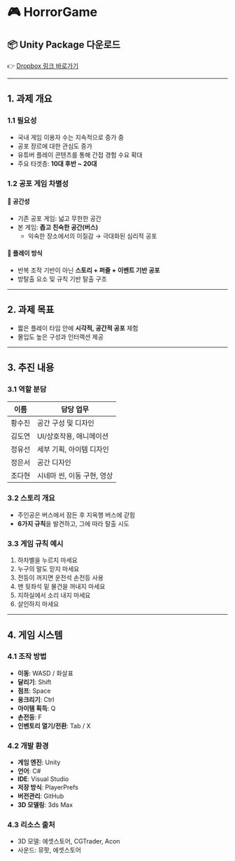 # 🎮 HorrorGame

## 📦 Unity Package 다운로드  
👉 [Dropbox 링크 바로가기](https://www.dropbox.com/...)

---

## 1. 과제 개요

### 1.1 필요성  
- 국내 게임 이용자 수는 지속적으로 증가 중  
- 공포 장르에 대한 관심도 증가  
- 유튜버 플레이 콘텐츠를 통해 간접 경험 수요 확대  
- 주요 타겟층: **10대 후반 ~ 20대**

### 1.2 공포 게임 차별성  
#### 🚌 공간성  
- 기존 공포 게임: 넓고 무한한 공간  
- 본 게임: **좁고 친숙한 공간(버스)**  
  - 익숙한 장소에서의 이질감 → 극대화된 심리적 공포  

#### 🧩 플레이 방식  
- 반복 조작 기반이 아닌 **스토리 + 퍼즐 + 이벤트 기반 공포**  
- 방탈출 요소 및 규칙 기반 탈출 구조

---

## 2. 과제 목표  
- 짧은 플레이 타임 안에 **시각적, 공간적 공포** 체험  
- 몰입도 높은 구성과 인터랙션 제공

---

## 3. 추진 내용

### 3.1 역할 분담  
| 이름 | 담당 업무 |
|------|------------|
| 황수진 | 공간 구성 및 디자인 |
| 김도연 | UI/상호작용, 애니메이션 |
| 정유선 | 세부 기획, 아이템 디자인 |
| 정은서 | 공간 디자인 |
| 조다현 | 시네마 씬, 이동 구현, 영상 |

### 3.2 스토리 개요  
- 주인공은 버스에서 잠든 후 지옥행 버스에 갇힘  
- **6가지 규칙**을 발견하고, 그에 따라 탈출 시도

### 3.3 게임 규칙 예시  
1. 하차벨을 누르지 마세요  
2. 누구의 말도 믿지 마세요  
3. 전등이 꺼지면 운전석 손전등 사용  
4. 맨 뒷좌석 밑 물건을 꺼내지 마세요  
5. 지하실에서 소리 내지 마세요  
6. 살인하지 마세요  

---

## 4. 게임 시스템

### 4.1 조작 방법  
- **이동**: WASD / 화살표  
- **달리기**: Shift  
- **점프**: Space  
- **웅크리기**: Ctrl  
- **아이템 획득**: Q  
- **손전등**: F  
- **인벤토리 열기/전환**: Tab / X  

### 4.2 개발 환경  
- **게임 엔진**: Unity  
- **언어**: C#  
- **IDE**: Visual Studio  
- **저장 방식**: PlayerPrefs  
- **버전관리**: GitHub  
- **3D 모델링**: 3ds Max  

### 4.3 리소스 출처  
- 3D 모델: 에셋스토어, CGTrader, Acon  
- 사운드: 뮤팟, 에셋스토어  
